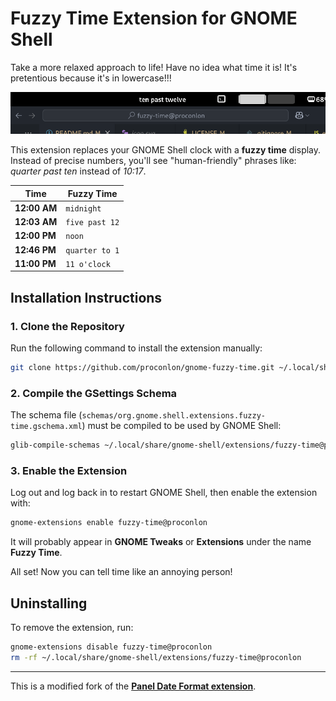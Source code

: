# Fuzzy Time Extension for GNOME Shell

Take a more relaxed approach to life! Have no idea what time it is! It's pretentious because it's in lowercase!!!

![screenshot](./screenshot.png?raw=true)

This extension replaces your GNOME Shell clock with a **fuzzy time** display.  
Instead of precise numbers, you'll see "human-friendly" phrases like: _quarter past ten_ instead of _10:17_.

| Time         | Fuzzy Time       |
|--------------|------------------|
| **12:00 AM** | `midnight`       |
| **12:03 AM** | `five past 12`   |
| **12:00 PM** | `noon`           |
| **12:46 PM** | `quarter to 1`   |
| **11:00 PM** | `11 o'clock`     |


## **Installation Instructions**

### **1. Clone the Repository**
Run the following command to install the extension manually:

```sh
git clone https://github.com/proconlon/gnome-fuzzy-time.git ~/.local/share/gnome-shell/extensions/fuzzy-time@proconlon
```

### **2. Compile the GSettings Schema**
The schema file (`schemas/org.gnome.shell.extensions.fuzzy-time.gschema.xml`) must be compiled to be used by GNOME Shell:

```sh
glib-compile-schemas ~/.local/share/gnome-shell/extensions/fuzzy-time@proconlon/schemas/
```

### **3. Enable the Extension**

Log out and log back in to restart GNOME Shell, then enable the extension with:

```sh
gnome-extensions enable fuzzy-time@proconlon
```

It will probably appear in **GNOME Tweaks** or **Extensions** under the name **Fuzzy Time**.

All set! Now you can tell time like an annoying person!

## **Uninstalling**
To remove the extension, run:

```sh
gnome-extensions disable fuzzy-time@proconlon
rm -rf ~/.local/share/gnome-shell/extensions/fuzzy-time@proconlon
```

---

This is a modified fork of the **[Panel Date Format extension](https://extensions.gnome.org/extension/1462/panel-date-format/)**.


